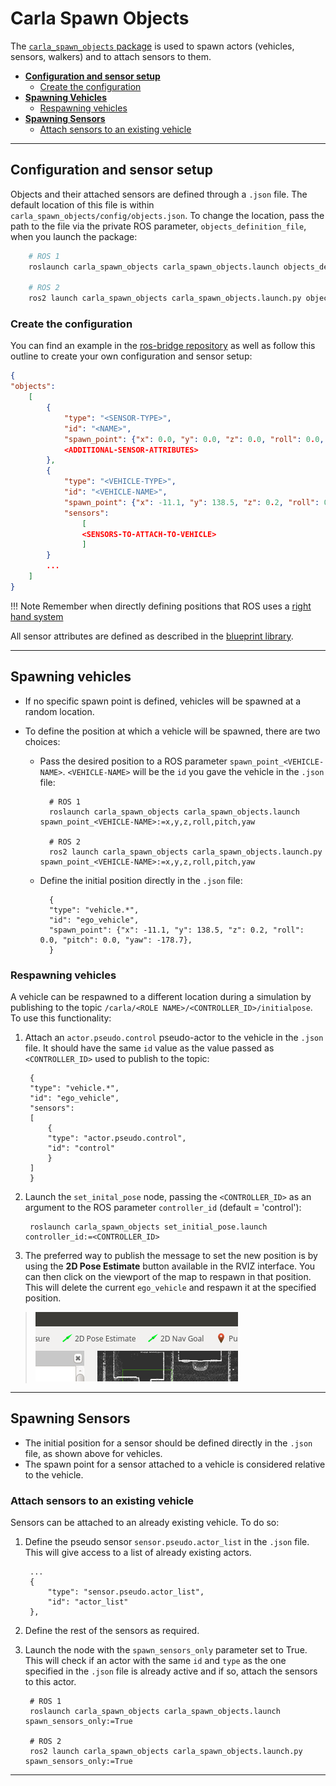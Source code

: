 # Carla Spawn Objects

The [`carla_spawn_objects` package](https://github.com/carla-simulator/ros-bridge/tree/master/carla_spawn_objects) is used to spawn actors (vehicles, sensors, walkers) and to attach sensors to them.

- [__Configuration and sensor setup__](#configuration-and-sensor-setup)
    - [Create the configuration](#create-the-configuration)
- [__Spawning Vehicles__](#spawning-vehicles)
    - [Respawning vehicles](#respawning-vehicles)
- [__Spawning Sensors__](#spawning-sensors)
    - [Attach sensors to an existing vehicle](#attach-sensors-to-an-existing-vehicle)

---

## Configuration and sensor setup

Objects and their attached sensors are defined through a `.json` file. The default location of this file is within `carla_spawn_objects/config/objects.json`. To change the location, pass the path to the file via the private ROS parameter, `objects_definition_file`, when you launch the package:

```sh
    # ROS 1
    roslaunch carla_spawn_objects carla_spawn_objects.launch objects_definition_file:=path/to/objects.json

    # ROS 2
    ros2 launch carla_spawn_objects carla_spawn_objects.launch.py objects_definition_file:=path/to/objects.json
```


### Create the configuration

You can find an example in the [ros-bridge repository][objectsjson] as well as follow this outline to create your own configuration and sensor setup:

```json
{
"objects":
    [
        {
            "type": "<SENSOR-TYPE>",
            "id": "<NAME>",
            "spawn_point": {"x": 0.0, "y": 0.0, "z": 0.0, "roll": 0.0, "pitch": 0.0, "yaw": 0.0},
            <ADDITIONAL-SENSOR-ATTRIBUTES>
        },
        {
            "type": "<VEHICLE-TYPE>",
            "id": "<VEHICLE-NAME>",
            "spawn_point": {"x": -11.1, "y": 138.5, "z": 0.2, "roll": 0.0, "pitch": 0.0, "yaw": -178.7},
            "sensors":
                [
                <SENSORS-TO-ATTACH-TO-VEHICLE>
                ]
        }
        ...
    ]
}
```


!!! Note
    Remember when directly defining positions that ROS uses a [right hand system](https://www.ros.org/reps/rep-0103.html#chirality)

All sensor attributes are defined as described in the [blueprint library](https://carla.readthedocs.io/en/latest/bp_library/).

[objectsjson]: https://github.com/carla-simulator/ros-bridge/blob/master/carla_spawn_objects/config/objects.json

---

## Spawning vehicles

- If no specific spawn point is defined, vehicles will be spawned at a random location.
- To define the position at which a vehicle will be spawned, there are two choices:

    - Pass the desired position to a ROS parameter `spawn_point_<VEHICLE-NAME>`. `<VEHICLE-NAME>` will be the `id` you gave the vehicle in the `.json` file:

            # ROS 1
            roslaunch carla_spawn_objects carla_spawn_objects.launch spawn_point_<VEHICLE-NAME>:=x,y,z,roll,pitch,yaw

            # ROS 2
            ros2 launch carla_spawn_objects carla_spawn_objects.launch.py spawn_point_<VEHICLE-NAME>:=x,y,z,roll,pitch,yaw

    - Define the initial position directly in the `.json` file:

            {
            "type": "vehicle.*",
            "id": "ego_vehicle",
            "spawn_point": {"x": -11.1, "y": 138.5, "z": 0.2, "roll": 0.0, "pitch": 0.0, "yaw": -178.7},
            }

### Respawning vehicles

A vehicle can be respawned to a different location during a simulation by publishing to the topic `/carla/<ROLE NAME>/<CONTROLLER_ID>/initialpose`. To use this functionality:

1. Attach an `actor.pseudo.control` pseudo-actor to the vehicle in the `.json` file. It should have the same `id` value as the value passed as `<CONTROLLER_ID>` used to publish to the topic:

        {
        "type": "vehicle.*",
        "id": "ego_vehicle",
        "sensors":
        [
            {
            "type": "actor.pseudo.control",
            "id": "control"
            }
        ]
        }

2. Launch the `set_inital_pose` node, passing the `<CONTROLLER_ID>` as an argument to the ROS parameter `controller_id` (default = 'control'):

        roslaunch carla_spawn_objects set_initial_pose.launch controller_id:=<CONTROLLER_ID>

3. The preferred way to publish the message to set the new position is by using the __2D Pose Estimate__ button available in the RVIZ interface. You can then click on the viewport of the map to respawn in that position. This will delete the current `ego_vehicle` and respawn it at the specified position.

> ![rviz_set_start_goal](images/rviz_set_start_goal.png)

---

## Spawning Sensors

- The initial position for a sensor should be defined directly in the `.json` file, as shown above for vehicles.
- The spawn point for a sensor attached to a vehicle is considered relative to the vehicle.

### Attach sensors to an existing vehicle

Sensors can be attached to an already existing vehicle. To do so:

1. Define the pseudo sensor `sensor.pseudo.actor_list` in the `.json` file. This will give access to a list of already existing actors.

        ...
        {
            "type": "sensor.pseudo.actor_list",
            "id": "actor_list"
        },

2. Define the rest of the sensors as required.
3. Launch the node with the `spawn_sensors_only` parameter set to True. This will check if an actor with the same `id` and `type` as the one specified in the `.json` file is already active and if so, attach the sensors to this actor.

        # ROS 1
        roslaunch carla_spawn_objects carla_spawn_objects.launch spawn_sensors_only:=True

        # ROS 2
        ros2 launch carla_spawn_objects carla_spawn_objects.launch.py spawn_sensors_only:=True


---


